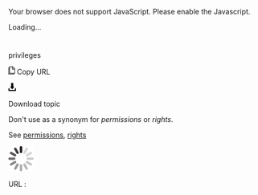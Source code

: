 Your browser does not support JavaScript. Please enable the Javascript.

Loading...

# 

privileges

![Copy URL](privileges_files/Copy.png)
Copy URL

![Download](privileges_files/Download.png)

Download topic

Don't use as a synonym for *permissions* or *rights*. 

See [permissions](https://worldready.cloudapp.net/Styleguide/Read?id=2700&topicid=35560), [rights](https://worldready.cloudapp.net/Styleguide/Read?id=2700&topicid=35561)

![In progress](privileges_files/activity-large.gif)

URL :
